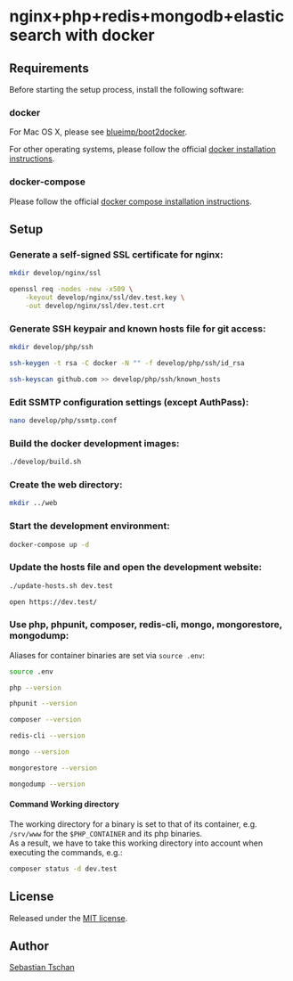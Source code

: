 # nginx+php+redis+mongodb+elasticsearch with docker

## Requirements

Before starting the setup process, install the following software:

### docker

For Mac OS X, please see [blueimp/boot2docker](https://github.com/blueimp/boot2docker).

For other operating systems, please follow the official [docker installation instructions](http://docs.docker.com/installation/#installation).

### docker-compose

Please follow the official [docker compose installation instructions](http://docs.docker.com/compose/install/#install-compose).

## Setup

### Generate a self-signed SSL certificate for nginx:

```sh
mkdir develop/nginx/ssl

openssl req -nodes -new -x509 \
	-keyout develop/nginx/ssl/dev.test.key \
	-out develop/nginx/ssl/dev.test.crt
```

### Generate SSH keypair and known hosts file for git access:

```sh
mkdir develop/php/ssh

ssh-keygen -t rsa -C docker -N "" -f develop/php/ssh/id_rsa

ssh-keyscan github.com >> develop/php/ssh/known_hosts
```

### Edit SSMTP configuration settings (except AuthPass):

```sh
nano develop/php/ssmtp.conf
```

### Build the docker development images:

```sh
./develop/build.sh
```

### Create the web directory:

```sh
mkdir ../web
```

### Start the development environment:

```sh
docker-compose up -d
```

### Update the hosts file and open the development website:

```sh
./update-hosts.sh dev.test

open https://dev.test/
```

### Use php, phpunit, composer, redis-cli, mongo, mongorestore, mongodump:

Aliases for container binaries are set via `source .env`:

```sh
source .env

php --version

phpunit --version

composer --version

redis-cli --version

mongo --version

mongorestore --version

mongodump --version
```

#### Command Working directory

The working directory for a binary is set to that of its container, e.g. `/srv/www` for the `$PHP_CONTAINER` and its php binaries.  
As a result, we have to take this working directory into account when executing the commands, e.g.:

```sh
composer status -d dev.test
```

## License

Released under the [MIT license](http://www.opensource.org/licenses/MIT).

## Author

[Sebastian Tschan](https://blueimp.net/)
